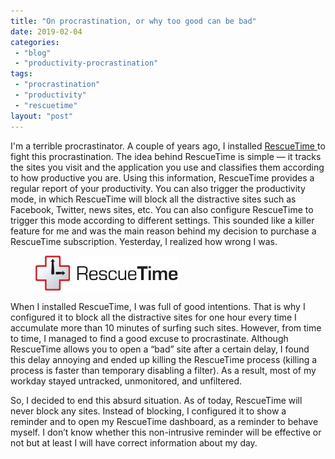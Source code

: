 ```yaml
---
title: "On procrastination, or why too good can be bad"
date: 2019-02-04
categories: 
 - "blog"
 - "productivity-procrastination"
tags: 
 - "procrastination"
 - "productivity"
 - "rescuetime"
layout: "post"
---
```


I'm a terrible procrastinator. A couple of years ago, I installed [RescueTime ](https://www.rescuetime.com/dashboard)to fight this procrastination. The idea behind RescueTime is simple — it tracks the sites you visit and the application you use and classifies them according to how productive you are. Using this information, RescueTime provides a regular report of your productivity. You can also trigger the productivity mode, in which RescueTime will block all the distractive sites such as Facebook, Twitter, news sites, etc. You can also configure RescueTime to trigger this mode according to different settings. This sounded like a killer feature for me and was the main reason behind my decision to purchase a RescueTime subscription. Yesterday, I realized how wrong I was.

<div class="wp-block-image"><figure class="alignright is-resized"><img src="/assets/img/2019/02/rescuetimelogo.jpeg" alt="RescueTime logo" class="wp-image-2390" width="228" height="56"></figure></div>

When I installed RescueTime, I was full of good intentions. That is why I configured it to block all the distractive sites for one hour every time I accumulate more than 10 minutes of surfing such sites. However, from time to time, I managed to find a good excuse to procrastinate. Although RescueTime allows you to open a “bad” site after a certain delay, I found this delay annoying and ended up killing the RescueTime process (killing a process is faster than temporary disabling a filter). As a result, most of my workday stayed untracked, unmonitored, and unfiltered.

So, I decided to end this absurd situation. As of today, RescueTime will never block any sites. Instead of blocking, I configured it to show a reminder and to open my RescueTime dashboard, as a reminder to behave myself. I don’t know whether this non-intrusive reminder will be effective or not but at least I will have correct information about my day.
